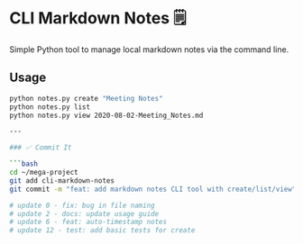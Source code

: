 # CLI Markdown Notes 🗒️

Simple Python tool to manage local markdown notes via the command line.

## Usage

```bash
python notes.py create "Meeting Notes"
python notes.py list
python notes.py view 2020-08-02-Meeting_Notes.md

---

### ✅ Commit It

```bash
cd ~/mega-project
git add cli-markdown-notes
git commit -m "feat: add markdown notes CLI tool with create/list/view"

# update 0 - fix: bug in file naming
# update 2 - docs: update usage guide
# update 6 - feat: auto-timestamp notes
# update 12 - test: add basic tests for create
